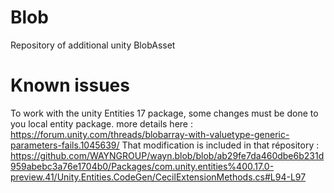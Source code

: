 # Blob
Repository of additional unity BlobAsset


# Known issues
To work with the unity Entities 17 package, some changes must be done to you local entity package. more details here : https://forum.unity.com/threads/blobarray-with-valuetype-generic-parameters-fails.1045639/
That modification is included in that répository : https://github.com/WAYNGROUP/wayn.blob/blob/ab29fe7da460dbe6b231d959abebc3a76e1704b0/Packages/com.unity.entities%400.17.0-preview.41/Unity.Entities.CodeGen/CecilExtensionMethods.cs#L94-L97
